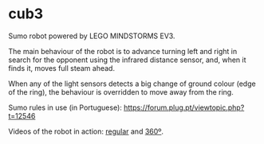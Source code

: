 # cub3

Sumo robot powered by LEGO MINDSTORMS EV3.

The main behaviour of the robot is to advance turning left and right in search for the opponent using the infrared distance sensor, and, when it finds it, moves full steam ahead.

When any of the light sensors detects a big change of ground colour (edge of the ring), the behaviour is overridden to move away from the ring.

Sumo rules in use (in Portuguese): https://forum.plug.pt/viewtopic.php?t=12546

Videos of the robot in action: [regular](https://youtu.be/jwobZXGnyoU) and [360º](https://youtu.be/sa5h_onch3s).